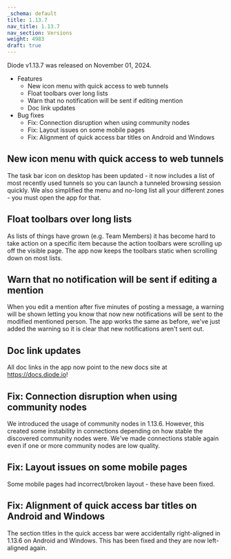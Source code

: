 ```yaml
---
_schema: default
title: 1.13.7
nav_title: 1.13.7
nav_section: Versions
weight: 4983
draft: true
---
```

Diode v1.13.7 was released on November 01, 2024.

* Features
  * New icon menu with quick access to web tunnels
  * Float toolbars over long lists
  * Warn that no notification will be sent if editing mention
  * Doc link updates
* Bug fixes
  * Fix: Connection disruption when using community nodes
  * Fix: Layout issues on some mobile pages
  * Fix: Alignment of quick access bar titles on Android and Windows

## New icon menu with quick access to web tunnels

The task bar icon on desktop has been updated - it now includes a list of most recently used tunnels so you can launch a tunneled browsing session quickly.  We also simplified the menu and no-long list all your different zones - you must open the app for that.

## Float toolbars over long lists

As lists of things have grown (e.g. Team Members) it has become hard to take action on a specific item because the action toolbars were scrolling up off the visible page.  The app now keeps the toolbars static when scrolling down on most lists.

## Warn that no notification will be sent if editing a mention

When you edit a mention after five minutes of posting a message, a warning will be shown letting you know that now new notifications will be sent to the modified mentioned person.  The app works the same as before, we've just added the warning so it is clear that new notifications aren't sent out.

## Doc link updates

All doc links in the app now point to the new docs site at https://docs.diode.io!

## Fix: Connection disruption when using community nodes

We introduced the usage of community nodes in 1.13.6.  However, this created some instability in connections depending on how stable the discovered community nodes were.  We've made connections stable again even if one or more community nodes are low quality.

## Fix: Layout issues on some mobile pages

Some mobile pages had incorrect/broken layout - these have been fixed.

## Fix: Alignment of quick access bar titles on Android and Windows

The section titles in the quick access bar were accidentally right-aligned in 1.13.6 on Android and Windows.  This has been fixed and they are now left-aligned again.

##